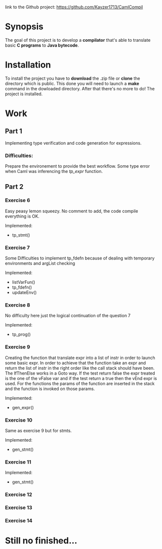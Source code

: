 link to the Github project: https://github.com/Kayzer1713/CamlCompil
# Synopsis
The goal of this project is to develop a **compilator** that's able to translate basic **C programs** to **Java bytecode**.

# Installation
To install the project you have to **download** the .zip file or **clone** the directory which is public.
This done you will need to launch a **make** command in the dowloaded directory.
After that there's no more to do! The project is installed.

# Work
## Part 1
Implementing type verification and code generation for expressions.
### Difficulties:
Prepare the environement to provide the best workflow.
Some type error when Caml was inferencing the *tp_expr* function.

## Part 2

### Exercise 6
Easy peasy lemon squeezy. No comment to add, the code compile everything is OK.

  Implemented:
- tp_stmt()

### Exercise 7
Some Difficulties to implement tp_fdefn because of dealing with temporary environments and argList checking

  Implemented:
* listVarFun()
* tp_fdefn()
* updateEnv()

### Exercise 8
No difficulty here just the logical continuation of the question 7

  Implemented:
* tp_prog()

### Exercise 9
Creating the function that translate expr into a list of instr in order to launch some basic expr.
In order to achieve that the function take an expr and return the list of instr in the right order like the call stack should have been.
The IfThenElse works in a Goto way. If the test return false the expr treated is the one of the vFalse var and if the test return a true then the vEnd expr is used.
For the functions the params of the function are inserted in the stack and the function is invoked on those params.

  Implemented:
* gen_expr()

### Exercise 10
Same as exercise 9 but for stmts.

  Implemented:
* gen_stmt()

### Exercise 11

  Implemented:
* gen_stmt()

### Exercise 12


### Exercise 13

### Exercise 14
# Still no finished...
